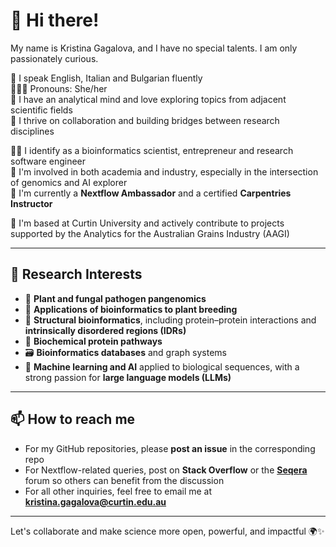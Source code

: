# 👋 Hi there!

My name is Kristina Gagalova, and I have no special talents. I am only passionately curious.

💬  I speak English, Italian and Bulgarian fluently  
👩🏻‍💻  Pronouns: She/her  
🔬 I have an analytical mind and love exploring topics from adjacent scientific fields  
🤝 I thrive on collaboration and building bridges between research disciplines  

👩‍🔬 I identify as a bioinformatics scientist, entrepreneur and research software engineer    
🌿 I'm involved in both academia and industry, especially in the intersection of genomics and AI  explorer     
🚀 I'm currently a **Nextflow Ambassador** and a certified **Carpentries Instructor**     
  
📍 I'm based at Curtin University and actively contribute to projects supported by the Analytics for the Australian Grains Industry (AAGI)  

---

## 🔎 Research Interests

- 🌾 **Plant and fungal pathogen pangenomics**
- 🌱 **Applications of bioinformatics to plant breeding**  
- 🧬 **Structural bioinformatics**, including protein–protein interactions and **intrinsically disordered regions (IDRs)**  
- 🧪 **Biochemical protein pathways**  
- 🗃️ **Bioinformatics databases** and graph systems  
- 🤖 **Machine learning and AI** applied to biological sequences, with a strong passion for **large language models (LLMs)**  

---

## 📫 How to reach me

- For my GitHub repositories, please **post an issue** in the corresponding repo  
- For Nextflow-related queries, post on **Stack Overflow** or the **[Seqera](https://community.seqera.io)** forum so others can benefit from the discussion  
- For all other inquiries, feel free to email me at **kristina.gagalova@curtin.edu.au**

---

Let's collaborate and make science more open, powerful, and impactful 🌍✨
